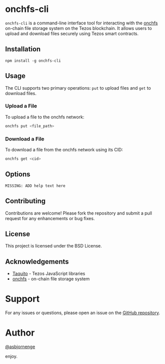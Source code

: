 # onchfs-cli

`onchfs-cli` is a command-line interface tool for interacting with the [onchfs](https://onchfs.com/) on-chain file storage system on the Tezos blockchain. It allows users to upload and download files securely using Tezos smart contracts.

## Installation

```
npm install -g onchfs-cli
```

## Usage

The CLI supports two primary operations: `put` to upload files and `get` to download files.

### Upload a File

To upload a file to the onchfs network:

```bash
onchfs put <file_path>
```

### Download a File

To download a file from the onchfs network using its CID:

```bash
onchfs get <cid>
```

## Options

```
MISSING: ADD help text here
```

## Contributing

Contributions are welcome! Please fork the repository and submit a pull request for any enhancements or bug fixes.

## License

This project is licensed under the BSD License.

## Acknowledgements

- [Taquito](https://tezostaquito.io/) - Tezos JavaScript libraries
- [onchfs](https://onchfs.com/) - on-chain file storage system 

# Support

For any issues or questions, please open an issue on the [GitHub repository](https://github.com/asbjornenge/onchfs-cli/issues).

# Author

[@asbjornenge](https://github.com/asbjornenge)

enjoy.
